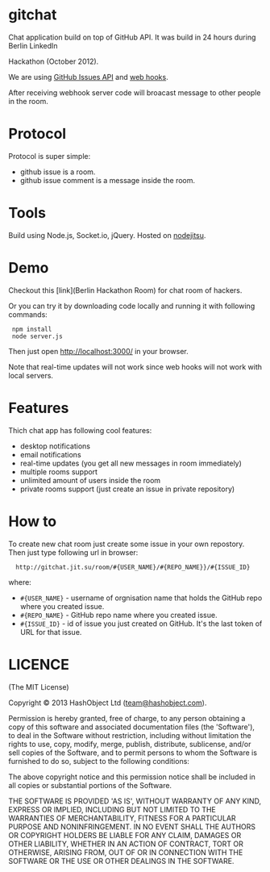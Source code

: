 gitchat
=======

Chat application build on top of GitHub API. It was build in 24 hours during Berlin LinkedIn

Hackathon (October 2012).

We are using [GitHub Issues API](http://developer.github.com/v3/issues/) and [web hooks](http://developer.github.com/v3/repos/hooks/).

After receiving webhook server code will broacast message to other people in the room.


# Protocol

Protocol is super simple:

  * github issue is a room.
  * github issue comment is a message inside the room.


# Tools

Build using Node.js, Socket.io, jQuery. Hosted on [nodejitsu](https://www.nodejitsu.com).


# Demo

Checkout this [link](Berlin Hackathon Room) for chat room of hackers.

Or you can try it by downloading code locally and running it with following commands:

```
 npm install
 node server.js
```
Then just open [http://localhost:3000/](http://localhost:3000/) in your browser.

Note that real-time updates will not work since web hooks will not work with local servers.


# Features

Thich chat app has following cool features:

  * desktop notifications
  * email notifications
  * real-time updates (you get all new messages in room immediately)
  * multiple rooms support
  * unlimited amount of users inside the room
  * private rooms support (just create an issue in private repository)

# How to

To create new chat room just create some issue in your own repostory.
Then just type following url in browser:

```
  http://gitchat.jit.su/room/#{USER_NAME}/#{REPO_NAME}}/#{ISSUE_ID}
```
where:
  * `#{USER_NAME}` - username of orgnisation name that holds the GitHub repo where you created issue.
  * `#{REPO_NAME}` - GitHub repo name where you created issue.
  * `#{ISSUE_ID}` - id of issue you just created on GitHub. It's the last token of URL for that issue.


LICENCE
==========

(The MIT License)

Copyright © 2013 HashObject Ltd (team@hashobject.com).

Permission is hereby granted, free of charge, to any person obtaining a copy
of this software and associated documentation files (the 'Software'), to deal
in the Software without restriction, including without limitation the rights
to use, copy, modify, merge, publish, distribute, sublicense, and/or sell
copies of the Software, and to permit persons to whom the Software is
furnished to do so, subject to the following conditions:

The above copyright notice and this permission notice shall be included in all
copies or substantial portions of the Software.

THE SOFTWARE IS PROVIDED 'AS IS', WITHOUT WARRANTY OF ANY KIND, EXPRESS OR
IMPLIED, INCLUDING BUT NOT LIMITED TO THE WARRANTIES OF MERCHANTABILITY,
FITNESS FOR A PARTICULAR PURPOSE AND NONINFRINGEMENT. IN NO EVENT SHALL THE
AUTHORS OR COPYRIGHT HOLDERS BE LIABLE FOR ANY CLAIM, DAMAGES OR OTHER
LIABILITY, WHETHER IN AN ACTION OF CONTRACT, TORT OR OTHERWISE, ARISING FROM,
OUT OF OR IN CONNECTION WITH THE SOFTWARE OR THE USE OR OTHER DEALINGS IN THE
SOFTWARE.
